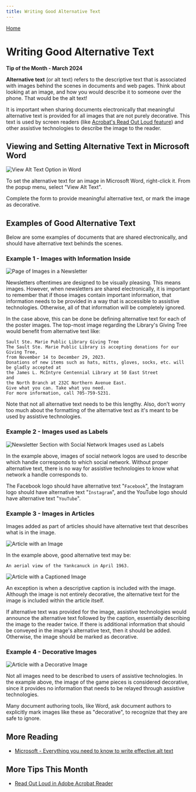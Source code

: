 ```yaml
---
title: Writing Good Alternative Text
---
```


[Home](https://cityssm.github.io/tip-of-the-month/)

# Writing Good Alternative Text

**Tip of the Month - March 2024**

**Alternative text** (or alt text) refers to the descriptive text that is associated with images
behind the scenes in documents and web pages.
Think about looking at an image, and how you would describe it to someone over the phone.
That would be the alt text!

It is important when sharing documents electronically
that meaningful alternative text is provided for all images that are not purely decorative.
This text is used by screen readers (like [Acrobat's Read Out Loud feature](pdf-read-out-loud.md)) and other assistive technologies to describe the image to the reader.

## Viewing and Setting Alternative Text in Microsoft Word

![View Alt Text Option in Word](word-viewAltText.png)

To set the alternative text for an image in Microsoft Word, right-click it.
From the popup menu, select "View Alt Text".

Complete the form to provide meaningful alternative text,
or mark the image as decorative.

## Examples of Good Alternative Text

Below are some examples of documents that are shared electronically,
and should have alternative text behinds the scenes.

### Example 1 - Images with Information Inside

![Page of Images in a Newsletter](altText-imagePage.png)

Newsletters oftentimes are designed to be visually pleasing. This means images.
However, when newsletters are shared electronically, it is important to remember that if those images
contain important information, that information needs to be provided in a way that is
accessible to assistive technologies. Otherwise, all of that information will be completely ignored.

In the case above, this can be done be defining alternative text for each of the poster images.
The top-most image regarding the Library's Giving Tree would benefit from alternative text like:

    Sault Ste. Marie Public Library Giving Tree
    The Sault Ste. Marie Public Library is accepting donations for our Giving Tree,
    from November 14 to December 29, 2023.
    Donations of new items such as hats, mitts, gloves, socks, etc. will be gladly accepted at
    the James L. McIntyre Centennial Library at 50 East Street
    and
    the North Branch at 232C Northern Avenue East.
    Give what you can. Take what you need.
    For more information, call 705-759-5231.

Note that not all alternative text needs to be this lengthy.
Also, don't worry too much about the formatting of the alternative text
as it's meant to be used by assistive technologies.

### Example 2 - Images used as Labels

![Newsletter Section with Social Network Images used as Labels](altText-imagesAsLabels.png)

In the example above, images of social network logos are used to describe
which handle corresponds to which social network. Without proper alternative text,
there is no way for assistive technologies to know what network a handle corresponds to.

The Facebook logo should have alternative text "`Facebook`",
the Instagram logo should have alternative text "`Instagram`",
and the YouTube logo should have alternative text "`YouTube`".

### Example 3 - Images in Articles

Images added as part of articles should have alternative text that describes what is in the image.

![Article with an Image](altText-imageInArticle.png)

In the example above, good alternative text may be:

    An aerial view of the Yankcanuck in April 1963.

![Article with a Captioned Image](altText-imageInArticle2.png)

An exception is when a descriptive caption is included with the image.
Although the image is not entirely decorative, the alternative text for the image
is included within the article itself.

If alternative text was provided for the image, assistive technologies would announce
the alternative text followed by the caption, essentially describing the image
to the reader twice.
If there is additional information that should be conveyed in the image's alternative text,
then it should be added. Otherwise, the image should be marked as decorative.

### Example 4 - Decorative Images

![Article with a Decorative Image](altText-decorative.png)

Not all images need to be described to users of assistive technologies.
In the example above, the image of the game pieces is considered decorative,
since it provides no information that needs to be relayed through assistive technologies.

Many document authoring tools, like Word, ask document authors to explicitly
mark images like these as "decorative", to recognize that they are safe to ignore.

## More Reading

- [Microsoft - Everything you need to know to write effective alt text](https://support.microsoft.com/en-us/office/everything-you-need-to-know-to-write-effective-alt-text-df98f884-ca3d-456c-807b-1a1fa82f5dc2)

## More Tips This Month

- [Read Out Loud in Adobe Acrobat Reader](pdf-read-out-loud.md)
